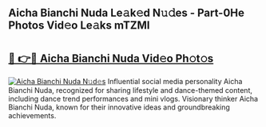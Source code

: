 ## Aicha Bianchi Nuda Le𝚊k𝚎d N𝚞𝚍es - Part-0He Photos Vid𝚎o Le𝚊ks mTZMI

# <h2><a href="http://fbee6u.evod.top/?m=Aicha+Bianchi+Nuda">🔗 👉🔴 Aicha Bianchi Nuda Vid𝚎o Ph𝚘t𝚘s</a></h2>

[![Aicha Bianchi Nuda N𝚞d𝚎s](https://i.imgur.com/8V9OHl7.gif)](http://fbee6u.evod.top/?m=Aicha+Bianchi+Nuda)
Influential social media personality Aicha Bianchi Nuda, recognized for sharing lifestyle and dance-themed content, including dance trend performances and mini vlogs. Visionary thinker Aicha Bianchi Nuda, known for their innovative ideas and groundbreaking achievements. 
